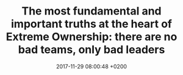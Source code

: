 ---
layout: quote
title:  "The most fundamental and important truths at the heart of Extreme Ownership: there are no bad teams, only bad leaders"
date:   2017-11-29 08:00:48 +0200
type: quote
quote_author: Jocko Willink
description: The most fundamental and important truths at the heart of Extreme Ownership - there are no bad teams, only bad leaders - Jocko Willink
image: https://media.licdn.com/media-proxy/ext?w=800&h=800&hash=BhR68ATqmIP57GRmTb9K5bncJSc%3D&ora=1%2CaFBCTXdkRmpGL2lvQUFBPQ%2CxAVta9Er0Vinkhwfjw8177yE41y87UNCVordEGXyD3u0qYrdf3_tesPZL-GnuVsTeXkclARkePKgE2PpD5q7LN_uf4l22MTkd424ZxUBbFImi24
---